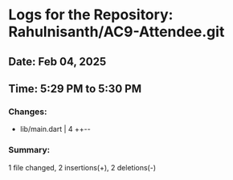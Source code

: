 # Logs for the Repository: Rahulnisanth/AC9-Attendee.git

## Date: Feb 04, 2025

## Time: 5:29 PM to 5:30 PM

### Changes:
- lib/main.dart | 4 ++--

### Summary:
 1 file changed, 2 insertions(+), 2 deletions(-)